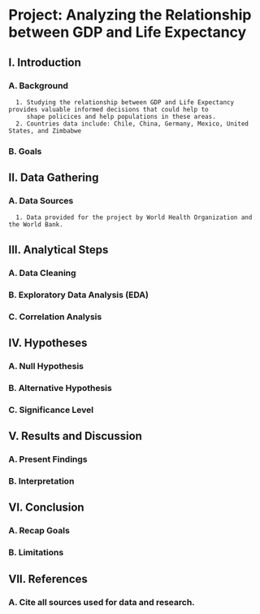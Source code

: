 # Project: Analyzing the Relationship between GDP and Life Expectancy

## I. Introduction
   ### A. Background
      1. Studying the relationship between GDP and Life Expectancy provides valuable informed decisions that could help to 
         shape policices and help populations in these areas.
      2. Countries data include: Chile, China, Germany, Mexico, United States, and Zimbabwe

   ### B. Goals

## II. Data Gathering
   ### A. Data Sources
      1. Data provided for the project by World Health Organization and the World Bank.


## III. Analytical Steps
   ### A. Data Cleaning

   ### B. Exploratory Data Analysis (EDA)


   ### C. Correlation Analysis


## IV. Hypotheses
   ### A. Null Hypothesis

   ### B. Alternative Hypothesis


   ### C. Significance Level

## V. Results and Discussion
   ### A. Present Findings


   ### B. Interpretation


## VI. Conclusion
   ### A. Recap Goals


   ### B. Limitations


## VII. References
   ### A. Cite all sources used for data and research.
